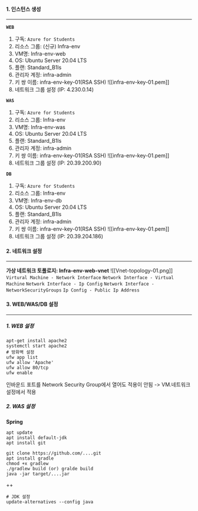 #### 1. 인스턴스 생성
---
**`WEB`**
1. 구독: `Azure for Students`
2. 리소스 그룹: (신규) Infra-env
3. VM명: Infra-env-web
4. OS: Ubuntu Server 20.04 LTS
5. 플랜: Standard_B1ls
6. 관리자 계정: infra-admin
7. 키 쌍 이름: infra-env-key-01(RSA SSH)
![[infra-env-key-01.pem]]
8. 네트워크 그룹 설정  (IP: 4.230.0.14)

**`WAS`**
1. 구독: `Azure for Students`
2. 리소스 그룹: Infra-env
3. VM명: Infra-env-was
4. OS: Ubuntu Server 20.04 LTS
5. 플랜: Standard_B1ls
6. 관리자 계정: infra-admin
7. 키 쌍 이름: infra-env-key-01(RSA SSH)
![[infra-env-key-01.pem]]
8. 네트워크 그룹 설정 (IP: 20.39.200.90)

**`DB`**
1. 구독: `Azure for Students`
2. 리소스 그룹: Infra-env
3. VM명: Infra-env-db
4. OS: Ubuntu Server 20.04 LTS
5. 플랜: Standard_B1ls
6. 관리자 계정: infra-admin
7. 키 쌍 이름: infra-env-key-01(RSA SSH)
![[infra-env-key-01.pem]]
8. 네트워크 그룹 설정 (IP: 20.39.204.186)

#### 2. 네트워크 설정
---
**가상 네트워크 토폴로지: Infra-env-web-vnet**
![[Vnet-topology-01.png]]
`Virtural Machine - Network Interface`
`Network Interface - Virtual Machine`
`Network Interface - Ip Config`
`Network Interface - NetworkSecurityGroups`
`Ip Config - Public Ip Address`

#### 3. WEB/WAS/DB 설정
---
##### 1. WEB 설정
```
apt-get install apache2
systemctl start apache2
# 방화벽 설정
ufw app list
ufw allow 'Apache'
ufw allow 80/tcp
ufw enable
```
인바운드 포트를 Network Security Group에서 열어도 적용이 안됨 -> VM.네트워크 설정에서 적용

##### 2. WAS 설정
**Spring**
```
apt update
apt install default-jdk
apt install git

git clone https://github.com/....git
apt install gradle
chmod +x gradlew
./gradlew build (or) gralde build
java -jar target/....jar
```
++
```
# JDK 설정
update-alternatives --config java

```